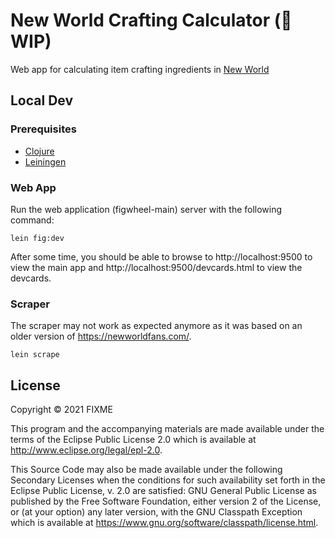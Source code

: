 # New World Crafting Calculator (👷 WIP)

Web app for calculating item crafting ingredients in [New World](https://www.newworld.com/en-us/)

## Local Dev

### Prerequisites

* [Clojure](https://clojure.org/guides/getting_started)
* [Leiningen](https://leiningen.org/)

### Web App

Run the web application (figwheel-main) server with the following command:

`lein fig:dev`

After some time, you should be able to browse to http://localhost:9500 to 
view the main app and http://localhost:9500/devcards.html to view the devcards.

### Scraper

The scraper may not work as expected anymore as it was based on an older version of https://newworldfans.com/.

`lein scrape`

## License

Copyright © 2021 FIXME

This program and the accompanying materials are made available under the
terms of the Eclipse Public License 2.0 which is available at
http://www.eclipse.org/legal/epl-2.0.

This Source Code may also be made available under the following Secondary
Licenses when the conditions for such availability set forth in the Eclipse
Public License, v. 2.0 are satisfied: GNU General Public License as published by
the Free Software Foundation, either version 2 of the License, or (at your
option) any later version, with the GNU Classpath Exception which is available
at https://www.gnu.org/software/classpath/license.html.
